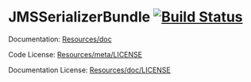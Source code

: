 JMSSerializerBundle [![Build Status](https://secure.travis-ci.org/schmittjoh/JMSSerializerBundle.png?branch=master)](http://travis-ci.org/schmittjoh/JMSSerializerBundle)
===================

Documentation: 
[Resources/doc](http://jmsyst.com/bundles/JMSSerializerBundle)
    

Code License:
[Resources/meta/LICENSE](https://github.com/schmittjoh/JMSSerializerBundle/blob/master/Resources/meta/LICENSE)


Documentation License:
[Resources/doc/LICENSE](https://github.com/schmittjoh/JMSSerializerBundle/blob/master/Resources/doc/LICENSE)